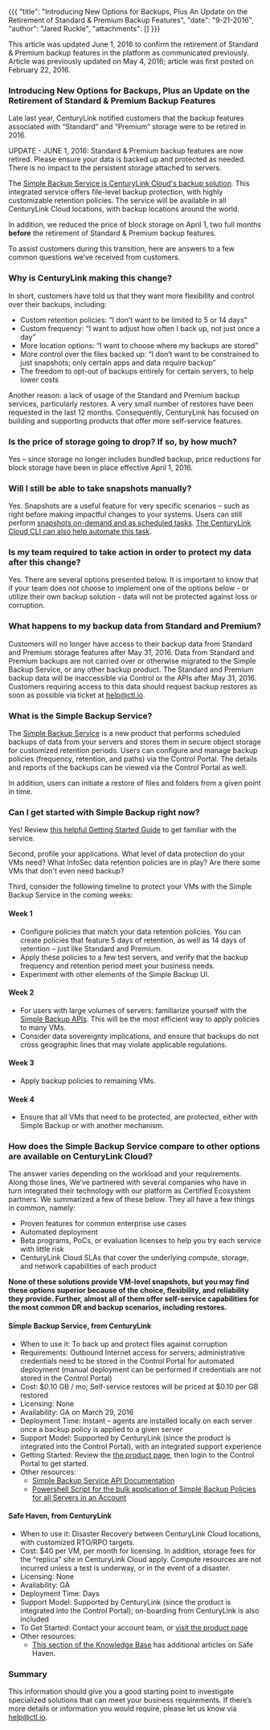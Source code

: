 {{{
  "title": "Introducing New Options for Backups, Plus An Update on the Retirement of Standard & Premium Backup Features",
  "date": "9-21-2016",
  "author": "Jared Ruckle",
  "attachments": []
}}}

This article was updated June 1, 2016 to confirm the retirement of Standard & Premium backup features in the platform as communicated previously. Article was previously updated on May 4, 2016; article was first posted on February 22, 2016.

### Introducing New Options for Backups, Plus an Update on the Retirement of Standard & Premium Backup Features

Late last year, CenturyLink notified customers that the backup features associated with “Standard” and “Premium” storage were to be retired in 2016.

UPDATE - JUNE 1, 2016: Standard & Premium backup features are now retired. Please ensure your data is backed up and protected as needed.  There is no impact to the persistent storage attached to servers.

The [Simple Backup Service is CenturyLink Cloud's backup solution](https://www.ctl.io/simple-backup-service/). This integrated service offers file-level backup protection, with highly customizable retention policies. The service will be available in all CenturyLink Cloud locations, with backup locations around the world.

In addition, we reduced the price of block storage on April 1, two full months **before** the retirement of Standard & Premium backup features.

To assist customers during this transition, here are answers to a few common questions we’ve received from customers.

### Why is CenturyLink making this change?

In short, customers have told us that they want more flexibility and control over their backups, including:
* Custom retention policies: “I don’t want to be limited to 5 or 14 days”
* Custom frequency: “I want to adjust how often I back up, not just once a day”
* More location options: “I want to choose where my backups are stored”
* More control over the files backed up: “I don’t want to be constrained to just snapshots; only certain apps and data require backup”
* The freedom to opt-out of backups entirely for certain servers, to help lower costs

Another reason: a lack of usage of the Standard and Premium backup services, particularly restores. A very small number of restores have been requested in the last 12 months. Consequently, CenturyLink has focused on building and supporting products that offer more self-service features.

### Is the price of storage going to drop? If so, by how much?

Yes – since storage no longer includes bundled backup, price reductions for block storage have been in place effective April 1, 2016.

### Will I still be able to take snapshots manually?

Yes. Snapshots are a useful feature for very specific scenarios – such as right before making impactful changes to your systems. Users can still perform [snapshots on-demand and as scheduled tasks](../Servers/creating-and-managing-server-snapshots.md). [The CenturyLink Cloud CLI can also help automate this task](https://www.ctl.io/knowledge-base/servers/centurylink-cloud-guide-to-cli/).

### Is my team required to take action in order to protect my data after this change?

Yes.  There are several options presented below. It is important to know that if your team does not choose to implement one of the options below - or utilize their own backup solution - data will not be protected against loss or corruption.

### What happens to my backup data from Standard and Premium?

Customers will no longer have access to their backup data from Standard and Premium storage features after May 31, 2016. Data from Standard and Premium backups are not carried over or otherwise migrated to the Simple Backup Service, or any other backup product. The Standard and Premium backup data will be inaccessible via Control or the APIs after May 31, 2016. Customers requiring access to this data should request backup restores as soon as possible via ticket at help@ctl.io.

### What is the Simple Backup Service?

The [Simple Backup Service](https://www.ctl.io/simple-backup-service/) is a new product that performs scheduled backups of data from your servers and stores them in secure object storage for customized retention periods. Users can configure and manage backup policies (frequency, retention, and paths) via the Control Portal. The details and reports of the backups can be viewed via the Control Portal as well.

In addition, users can initiate a restore of files and folders from a given point in time.

### Can I get started with Simple Backup right now?

Yes! Review [this helpful Getting Started Guide](../Backup/getting-started-with-simple-backup.md) to get familiar with the service.

Second, profile your applications. What level of data protection do your VMs need?  What InfoSec data retention policies are in play? Are there some VMs that don't even need backup?

Third, consider the following timeline to protect your VMs with the Simple Backup Service in the coming weeks:

#### Week 1
* Configure policies that match your data retention policies. You can create policies that feature 5 days of retention, as well as 14 days of retention – just like Standard and Premium.
* Apply these policies to a few test servers, and verify that the backup frequency and retention period meet your business needs.
* Experiment with other elements of the Simple Backup UI.

#### Week 2
* For users with large volumes of servers: familiarize yourself with the [Simple Backup APIs](https://www.ctl.io/api-docs/v2/#simple-backup). This will be the most efficient way to apply policies to many VMs.
* Consider data sovereignty implications, and ensure that backups do not cross geographic lines that may violate applicable regulations.

#### Week 3
* Apply backup policies to remaining VMs.

#### Week 4
* Ensure that all VMs that need to be protected, are protected, either with Simple Backup or with another mechanism.

### How does the Simple Backup Service compare to other options are available on CenturyLink Cloud?

The answer varies depending on the workload and your requirements. Along those lines, We’ve partnered with several companies who have in turn integrated their technology with our platform as Certified Ecosystem partners. We summarized a few of these below. They all have a few things in common, namely:
* Proven features for common enterprise use cases
* Automated deployment
* Beta programs, PoCs, or evaluation licenses to help you try each service with little risk
* CenturyLink Cloud SLAs that cover the underlying compute, storage, and network capabilities of each product

**None of these solutions provide VM-level snapshots, but you may find these options superior because of the choice, flexibility, and reliability they provide. Further, almost all of them offer self-service capabilities for the most common DR and backup scenarios, including restores.**

#### Simple Backup Service, from CenturyLink
* When to use it: To back up and protect files against corruption
* Requirements: Outbound Internet access for servers; administrative credentials need to be stored in the Control Portal for automated deployment (manual deployment can be performed if credentials are not stored in the Control Portal)
* Cost: $0.10 GB / mo; Self-service restores will be priced at $0.10 per GB restored
* Licensing: None
* Availability: GA on March 29, 2016
* Deployment Time: Instant – agents are installed locally on each server once a backup policy is applied to a given server
* Support Model: Supported by CenturyLink (since the product is integrated into the Control Portal), with an integrated support experience
* Getting Started: Review the [the product page](https://www.ctl.io/simple-backup-service/), then login to the Control Portal to get started.
* Other resources:
  * [Simple Backup Service API Documentation](https://www.ctl.io/api-docs/v2/#simple-backup)
  * [Powershell Script for the bulk application of Simple Backup Policies for all Servers in an Account](https://github.com/MattSchwabbyCLC/CLCSBSDeployment)

#### Safe Haven, from CenturyLink
* When to use it: Disaster Recovery between CenturyLink Cloud locations, with customized RTO/RPO targets.
* Cost: $40 per VM, per month for licensing. In addition, storage fees for the “replica” site in CenturyLink Cloud apply. Compute resources are not incurred unless a test is underway, or in the event of a disaster.
* Licensing: None
* Availability: GA
* Deployment Time: Days
* Support Model: Supported by CenturyLink (since the product is integrated into the Control Portal); on-boarding from CenturyLink is also included
* To Get Started: Contact your account team, or [visit the product page](https://www.ctl.io/disaster-recovery/)
* Other resources:
  * [This section of the Knowledge Base](https://www.ctl.io/knowledge-base/disaster-recovery/safehaven-3/#1) has additional articles on Safe Haven.

### Summary
This information should give you a good starting point to investigate specialized solutions that can meet your business requirements. If there’s more details or information you would require, please let us know via [help@ctl.io](mailto:help@ctl.io).
